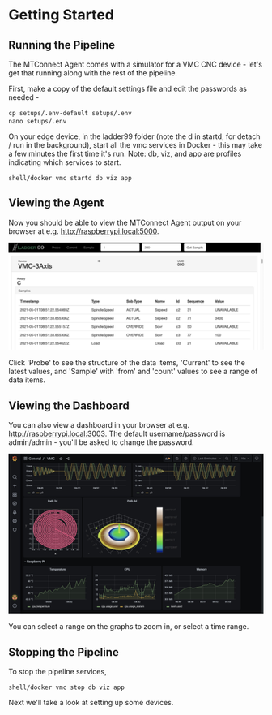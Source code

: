 # Getting Started

## Running the Pipeline

The MTConnect Agent comes with a simulator for a VMC CNC device - let's get that running along with the rest of the pipeline.

First, make a copy of the default settings file and edit the passwords as needed -

    cp setups/.env-default setups/.env
    nano setups/.env

On your edge device, in the ladder99 folder (note the d in startd, for detach / run in the background), start all the vmc services in Docker - this may take a few minutes the first time it's run. Note: db, viz, and app are profiles indicating which services to start.

    shell/docker vmc startd db viz app

## Viewing the Agent

Now you should be able to view the MTConnect Agent output on your browser at e.g. http://raspberrypi.local:5000.

![img](../_images/agent.jpg)

Click 'Probe' to see the structure of the data items, 'Current' to see the latest values, and 'Sample' with 'from' and 'count' values to see a range of data items.

## Viewing the Dashboard

You can also view a dashboard in your browser at e.g. http://raspberrypi.local:3003. The default username/password is admin/admin - you'll be asked to change the password.

<!-- or did we specify the pw in the .env file? -->

![img](../_images/grafana-vmc.jpg)

You can select a range on the graphs to zoom in, or select a time range.

## Stopping the Pipeline

To stop the pipeline services,

    shell/docker vmc stop db viz app

Next we'll take a look at setting up some devices.
